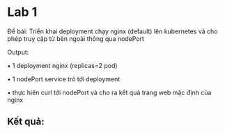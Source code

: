 # Lab 1
Đề bài: Triển khai deployment chạy nginx (default) lên kubernetes và cho phép truy cập từ bên ngoài thông qua nodePort

Output:

• 1 deployment nginx (replicas=2 pod)

• 1 nodePort service trỏ tới deployment

• thực hiên curl tới nodePort và cho ra kết quả trang web mặc định của nginx

## Kết quả: 